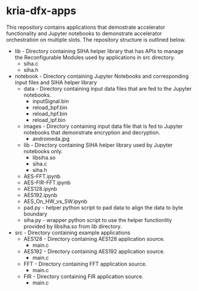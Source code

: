 # kria-dfx-apps
This repository contains applications that demostrate accelerator functionality and Jupyter notebooks to demonstrate accelerator orchestration on multiple slots.
The repository structure is outlined below. 

* lib - Directory containing SIHA helper library that has APIs to manage the Reconfigurable Modules used by applications in src directory.
	* siha.c
	* siha.h
* notebook - Directory containing Jupyter Notebooks and corresponding input files and SIHA helper library
	* data - Directory containing input data files that are fed to the Jupyter notebooks.
	  * inputSignal.bin
	  * reload_bpf.bin
	  * reload_hpf.bin
	  * reload_lpf.bin
	* images - Directory containing input data file that is fed to Jupyter notebooks that demonstrate encryption and decryption.
		* andromeda.jpg
	* lib - Directory containing SIHA helper library used by Jupyter notebooks only.
	  * libsiha.so
	  * siha.c
	  * siha.h
	* AES-FFT.ipynb
	* AES-FIR-FFT.ipynb
	* AES128.ipynb
	* AES192.ipynb
	* AES_On_HW_vs_SW.ipynb
	* pad.py  - helper python script to pad data to align the data to byte boundary
	* siha.py - wrapper python script to use the helper functionlity provided by libsiha.so from lib directory.
* src - Directory containing example applications
	* AES128 - Directory containing AES128 application source.
	  * main.c
	* AES192 - Directory containing AES192 application source.
	  * main.c
	* FFT - Directory containing FFT application source.
	  * main.c
	* FIR - Directory containing FIR application source.
	  * main.c
